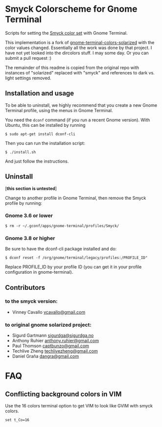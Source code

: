 Smyck Colorscheme for Gnome Terminal
========================================

Scripts for setting the [Smyck color set](http://color.smyck.org/) with Gnome Terminal.

This implementation is a fork of
[gnome-terminal-colors-solarized](https://github.com/Anthony25/gnome-terminal-colors-solarized)
with the color values changed. Essentially all the work was done by that
project.  I have not yet looked into the dircolors stuff. I may some day. Or you
can submit a pull request :)

The remainder of this readme is copied from the original repo with instances of
"solarized" replaced with "smyck" and references to dark vs. light settings
removed.

Installation and usage
----------------------

To be able to uninstall, we highly recommend that you create a new Gnome
Terminal profile, using the menus in Gnome Terminal.

You need the `dconf` command (if you run a recent Gnome version). With Ubuntu,
this can be installed by running

    $ sudo apt-get install dconf-cli

Then you can run the installation script:

    $ ./install.sh

And just follow the instructions.

Uninstall
---------

[**this section is untested**]

Change to another profile in Gnome Terminal, then remove the Smyck profile
by running:

### Gnome 3.6 or lower

    $ rm -r ~/.gconf/apps/gnome-terminal/profiles/Smyck/

### Gnome 3.8 or higher

Be sure to have the dconf-cli package installed and do:

    $ dconf reset -f /org/gnome/terminal/legacy/profiles:/PROFILE_ID"

Replace PROFILE_ID by your profile ID (you can get it in your profile
configuration in gnome-terminal).

Contributors
------------

### to the smyck version:

* Vinney Cavallo <vcavallo@gmail.com>

### to original gnome solarized project:

* Sigurd Gartmann <sigurdga@sigurdga.no>
* Anthony Ruhier <anthony.ruhier@gmail.com>
* Paul Thomson <captbunzo@gmail.com>
* Techlive Zheng <techlivezheng@gmail.com>
* Daniel Graña <dangra@gmail.com>

FAQ
===

Conflicting background colors in VIM
------------------------------------

Use the 16 colors terminal option to get VIM to look like GVIM with smyck
colors.

    set t_Co=16

